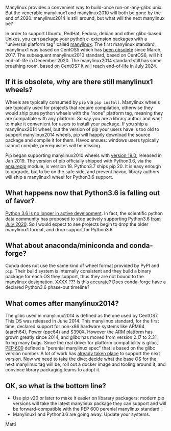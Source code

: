 <!--
.. title: Manylinux1 is obsolete, manylinux2010 is almost EOL, what is next?
.. slug: manylinux1-is-obsolete-manylinux2010-is-almost-eol-what-is-next
.. date: 2020-10-08 14:00:06 UTC-05:00
.. tags: 
.. category: 
.. link: 
.. description: 
.. type: text
-->

Manylinux provides a convenient way to build-once run-on-any-glibc unix. But
the venerable manylinux1 and manylinux2010 will both be gone by the end of
2020. manylinux2014 is still around, but what will the next manylinux be?

<!-- TEASER_END -->

In order to support Ubuntu, RedHat, Fedora, debian and other glibc-based
Unixes, you can package your python c-extension packages with a "universal
platform tag" called [manylinux](https://github.com/pypa/manylinux). The first
manylinux standard, manylinux1 was based on CentOS5 which has [been
obsolete](https://endoflife.software/operating-systems/linux/centos) since
March, 2017. The subesquent manylinux2010 standard, based on CentOS6, will hit
end-of-life in December 2020. The manylinux2014 standard still has some
breathing room, based on CentOS7 it will reach end-of-life in July 2024.

## If it is obsolete, why are there still manylinux1 wheels?

Wheels are typically consumed by `pip` via `pip install`. Manylinux wheels are
typically used for projects that require compilation, otherwise they would ship
pure python wheels with the "none" platform tag, meaning they are compatible with
any platform. So say you are a library author and want to make it convenient
for users to install your package. If you ship a manylinux2014 wheel, but the
version of pip your users have is too old to support manylinux2014 wheels, pip
will happily download the source package and compile it for them. Havoc ensues:
windows users typically cannot compile, prerequisites will be missing.

Pip began supporting manylinux2010 wheels with [version
19.0](https://github.com/pypa/pip/blob/master/NEWS.rst#190-2019-01-22),
released in Jan 2019. The version of pip officially shipped with Python3.6, via
the [ensurepip](https://docs.python.org/3.6/library/ensurepip.html) module, is
version 18. Python3.7 ships pip 20. It is easy enough to upgrade, but to be on
the safe side, and prevent havoc, library authors will ship a manylinux1 wheel
for Python3.6 support.

## What happens now that Python3.6 is falling out of favor?
[Python 3.6 is no longer in active
development](https://www.python.org/dev/peps/pep-0494). In fact, the scientific
python data community has proposed to stop actively supporting Python3.6 [from
July
2020](https://numpy.org/neps/nep-0029-deprecation_policy.html#support-table).
So I would expect to see projects begin to drop the older manylinux1 format,
and drop support for Python3.6.

## What about anaconda/miniconda and conda-forge?
Conda does not use the same kind of wheel format provided by PyPI and `pip`. Their
build system is internally consistent and they build a binary package for each
OS they support, thus they are not bound to the manylinux designation.
XXXX ??? Is this accurate? Does conda-forge have a declared Python3.6 phase-out timeline?

## What comes after manylinux2014?
The glibc used in manylinux2014 is defined as the one used by CentOS7. This OS
was released in June 2014. This manylinux standard, for the first time,
declared support for non-x86 hardware systems like ARM64 (aarch64), Power
(ppc64) and S390X.  However the ARM platform has grown greatly since 2014, and
glibc has moved from version 2.17 to 2.31, fixing many bugs. Since the real
driver for platform compatibility is glibc, [PEP
600](https://www.python.org/dev/peps/pep-0600/) defined a "perenial manylinux
spec" that is based on the glibc version number. A lot of work has [already
taken place](https://github.com/pypa/manylinux/issues/542) to support the next
version. Now we need to take the dive: decide what the base OS for the next
manylinux tag will be, roll out a docker image and tooling around it, and
convince library packaging teams to adopt it.


## OK, so what is the bottom line?

- Use pip v20 or later to make it easier on libarary packagers: modern pip
  versions will take the latest manylinux package they can support and will be
  forward-compatible with the PEP 600 perenial manylinux standard.
- Manylinux1 and Python3.6 are going away. Update your systems.

Matti
